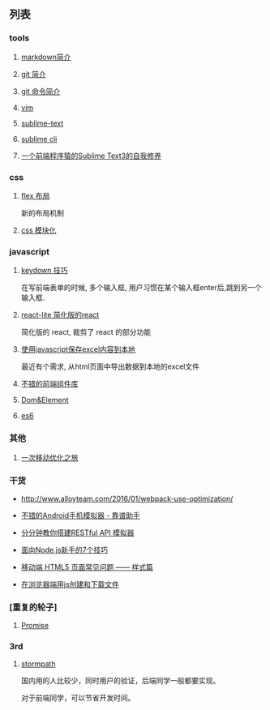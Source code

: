 ## 列表

### tools

1. [markdown简介](./tools/markdown.md)

2. [git 简介](./tools/git.md)

3. [git 命令简介](./tools/git_cli.md)

4. [vim](http://coolshell.cn/articles/5426.html)

5. [sublime-text](http://macplay.leanote.com/post/%E8%BF%91%E4%B9%8E%E5%AE%8C%E7%BE%8E%E7%9A%84-Markdown-%E5%86%99%E4%BD%9C%E4%BD%93%E9%AA%8C-Sublime-Text-3-OmniMarkupPreviewer)

6. [sublime cli](./tools/sublime-cli.md)

7. [一个前端程序猿的Sublime Text3的自我修养](http://guowenfh.github.io/2015/12/26/SublimeText/)

### css

1. [flex 布局](./css/flex/readme.md)

	新的布局机制

2. [css 模块化](https://segmentfault.com/a/1190000004300065)

### javascript

1. [keydown 技巧](./javascript/keydown.md)
	
	在写前端表单的时候, 多个输入框, 用户习惯在某个输入框enter后,跳到另一个输入框.

2. [react-lite 简化版的react](https://github.com/Lucifier129/react-lite)

	简化版的 react, 裁剪了 react 的部分功能

3. [使用javascript保存excel内容到本地](./javascript/chrome-excel.md)

	最近有个需求, 从html页面中导出数据到本地的excel文件

4. [不错的前端组件库](./react/ui.md)

5. [Dom&Element](./javascript/20160612.md)

6. [es6](./javascript/20160625.md)

### 其他

1. [一次移动优化之旅](./react/20160601.md)

### 干货

- <http://www.alloyteam.com/2016/01/webpack-use-optimization/>

- [不错的Android手机模拟器 - 靠谱助手](http://www.kpzs.com/)

- [分分钟教你搭建RESTful API 模拟器](http://leftstick.github.io/tech/2014/09/10/mockbackend)

- [面向Node.js新手的7个技巧](http://jinlong.github.io/2013/10/17/7-tips-for-a-node-dot-js-padawan/)

- [移动端 HTML5 页面常见问题 —— 样式篇](http://note.rpsh.net/posts/2015/08/27/mobile-web-html-css-faq/)

- [在浏览器端用js创建和下载文件](http://www.alloyteam.com/2014/01/use-js-file-download/)

### [重复的轮子]

1. [Promise](./javascript/20160701.md)

### 3rd

1. [stormpath](stormpath.com) 
	
	国内用的人比较少，同时用户的验证，后端同学一般都要实现。

	对于前端同学，可以节省开发时间。